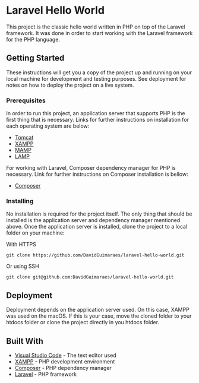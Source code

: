 # Laravel Hello World

This project is the classic hello world written in PHP on top of the Laravel framework. It was done in order to start working with the Laravel framework for the PHP language.


## Getting Started

These instructions will get you a copy of the project up and running on your local machine for development and testing purposes. See deployment for notes on how to deploy the project on a live system.


### Prerequisites

In order to run this project, an application server that supports PHP is the first thing that is necessary. Links for further instructions on installation for each operating system are below:

* [Tomcat](http://tomcat.apache.org/tomcat-9.0-doc/setup.html)
* [XAMPP](https://www.apachefriends.org/index.html)
* [MAMP](https://documentation.mamp.info/)
* [LAMP](https://bitnami.com/stack/lamp/installer)

For working with Laravel, Composer dependency manager for PHP is necessary. Link for further instructions on Composer installation is bellow:

* [Composer](https://getcomposer.org/)

### Installing

No installation is required for the project itself. The only thing that should be installed is the application server and dependency manager mentioned above. Once the application server is installed, clone the project to a local folder on your machine:

With HTTPS

```
git clone https://github.com/DavidGuimaraes/laravel-hello-world.git
```

Or using SSH

```
git clone git@github.com:DavidGuimaraes/laravel-hello-world.git
```


## Deployment

Deployment depends on the application server used. On this case, XAMPP was used on the macOS. If this is your case, move the cloned folder to your htdocs folder or clone the project directly in you htdocs folder.


## Built With

* [Visual Studio Code](https://code.visualstudio.com/) - The text editor used
* [XAMPP](https://www.apachefriends.org/index.html) - PHP development environment
* [Composer](https://getcomposer.org/) - PHP dependency manager
* [Laravel](https://laravel.com/) - PHP framework